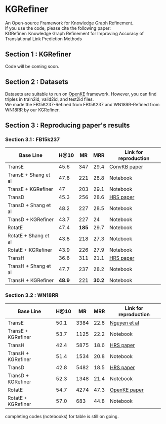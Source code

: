 # KGRefiner
An Open-source Framework for Knowledge Graph Refinement. <br>
If you use the code, please cite the following paper: <br>
KGRefiner: Knowledge Graph Refinement for Improving Accuracy of Translational Link Prediction Methods
## Section 1 : KGRefiner
Code will be coming soon. 
## Section 2 : Datasets
Datasets are suitable to run on [OpenKE](https://github.com/thunlp/OpenKE) framework. However, you can find triples in train2id, valid2id, and  test2id files. <br>
We made the FB15K237-Refined from FB15K237 and WN18RR-Refined from WN18RR by our KGRefiner.
## Section 3 : Reproducing paper's results
### Section 3.1 : FB15k237
<table class="tg">
<thead>
  <tr>
    <th class="tg-0pky">Base Line</th>
    <th class="tg-0pky">H@10</th>
    <th class="tg-0pky">MR</th>
    <th class="tg-0pky">MRR</th>
    <th class="tg-0pky">Link for reproduction</th>
  </tr>
</thead>
<tbody>
  <tr>
    <td class="tg-0pky">TransE</td>
    <td class="tg-0pky">45.6</td>
    <td class="tg-0pky">347</td>
    <td class="tg-0pky">29.4</td>
    <td class="tg-0pky"><a href="https://arxiv.org/pdf/1712.02121">ConvKB paper</a></td>
  </tr>
  <tr>
    <td class="tg-0pky">TransE + Shang et al </td>
    <td class="tg-0pky">47.6</td>
    <td class="tg-0pky">221</td>
    <td class="tg-0pky">28.8</td>
    <td class="tg-0pky">Notebook</td>
  </tr>
  <tr>
    <td class="tg-0pky">TransE + KGRefiner</td>
    <td class="tg-0pky">47</td>
    <td class="tg-0pky">203</td>
    <td class="tg-0pky">29.1</td>
    <td class="tg-0pky">Notebook</td>
  </tr>
  <tr>
    <td class="tg-0pky">TransD</td>
    <td class="tg-0pky">45.3</td>
    <td class="tg-0pky">256</td>
    <td class="tg-0pky">28.6</td>
    <td class="tg-0pky"><a href="https://www.aclweb.org/anthology/D18-1358.pdf">HRS paper</a></td>
  </tr>
  <tr>
    <td class="tg-0pky">TransD + Shang et al </td>
    <td class="tg-0pky">48.2</td>
    <td class="tg-0pky">227</td>
    <td class="tg-0pky">28.5</td>
    <td class="tg-0pky">Notebook</td>
  </tr>
  <tr>
    <td class="tg-0pky">TransD + KGRefiner</td>
    <td class="tg-0pky">43.7</td>
    <td class="tg-0pky">227</td>
    <td class="tg-0pky">24</td>
    <td class="tg-0pky">Notebook</td>
  </tr>
  <tr>
    <td class="tg-0pky">RotatE</td>
    <td class="tg-0pky">47.4</td>
    <td class="tg-u0o7"><b>185</b></td>
    <td class="tg-0pky">29.7</td>
    <td class="tg-0pky">Notebook</td>
  </tr>
  <tr>
    <td class="tg-0pky">RotatE + Shang et al </td>
    <td class="tg-0pky">43.8</td>
    <td class="tg-0pky">218</td>
    <td class="tg-0pky">27.3</td>
    <td class="tg-0pky">Notebook</td>
  </tr>
  <tr>
    <td class="tg-0pky">RotatE + KGRefiner</td>
    <td class="tg-0pky">43.9</td>
    <td class="tg-0pky">226</td>
    <td class="tg-0pky">27.9</td>
    <td class="tg-0pky">Notebook</td>
  </tr>
  <tr>
    <td class="tg-0pky">TransH</td>
    <td class="tg-0pky">36.6</td>
    <td class="tg-0pky">311</td>
    <td class="tg-0pky">21.1</td>
    <td class="tg-0pky"><a href="https://www.aclweb.org/anthology/D18-1358.pdf">HRS paper</a></td>
  </tr>
  <tr>
    <td class="tg-0pky">TransH + Shang et al </td>
    <td class="tg-0pky">47.7</td>
    <td class="tg-0pky">237</td>
    <td class="tg-0pky">28.2</td>
    <td class="tg-0pky">Notebook</td>
  </tr>
  <tr>
    <td class="tg-0pky">TransH + KGRefiner</td>
    <td class="tg-u0o7"><b>48.9</b></td>
    <td class="tg-0pky">221</td>
    <td class="tg-0pky"><b>30.2</b></td>
    <td class="tg-0pky">Notebook</td>
  </tr>
</tbody>
</table>

### Section 3.2 : WN18RR
<table class="tg">
<thead>
  <tr>
    <th class="tg-0pky">Base Line</th>
    <th class="tg-0pky">H@10</th>
    <th class="tg-0pky">MR</th>
    <th class="tg-0pky">MRR</th>
    <th class="tg-0pky">Link for reproduction</th>
  </tr>
</thead>
<tbody>
  <tr>
    <td class="tg-0pky">TransE</td>
    <td class="tg-0pky">50.1</td>
    <td class="tg-0pky">3384</td>
    <td class="tg-0pky">22.6</td>
    <td class="tg-0pky"><a href="https://www.aclweb.org/anthology/N18-2053.pdf">Nguyen et al</a></td>
  </tr>
  <tr>
    <td class="tg-0pky">TransE + KGRefiner</td>
    <td class="tg-0pky">53.7</td>
    <td class="tg-0pky">1125</td>
    <td class="tg-0pky">22.2</td>
    <td class="tg-0pky">Notebook</td>
  </tr>
  <tr>
    <td class="tg-0pky">TransH</td>
    <td class="tg-0pky">42.4</td>
    <td class="tg-0pky">5875</td>
    <td class="tg-0pky">18.6</td>
    <td class="tg-0pky"><a href="https://www.aclweb.org/anthology/D18-1358.pdf">HRS paper</a></td>
  </tr>
  <tr>
    <td class="tg-0pky">TransH + KGRefiner</td>
    <td class="tg-0pky">51.4</td>
    <td class="tg-0pky">1534</td>
    <td class="tg-0pky">20.8</td>
    <td class="tg-0pky">Notebook</td>
  </tr>
  <tr>
    <td class="tg-0pky">TransD</td>
    <td class="tg-0pky">42.8</td>
    <td class="tg-u0o7">5482</td>
    <td class="tg-0pky">18.5</td>
    <td class="tg-0pky"><a href="https://www.aclweb.org/anthology/D18-1358.pdf">HRS paper</a></td>
  </tr>
  <tr>
    <td class="tg-0pky">TransD + KGRefiner</td>
    <td class="tg-0pky">52.3</td>
    <td class="tg-0pky">1348</td>
    <td class="tg-0pky">21.4</td>
    <td class="tg-0pky">Notebook</td>
  </tr>
  <tr>
    <td class="tg-0pky">RotatE</td>
    <td class="tg-0pky">54.7</td>
    <td class="tg-0pky">4274</td>
    <td class="tg-0pky">47.3</td>
    <td class="tg-0pky"><a href="https://www.aclweb.org/anthology/D18-2024.pdf">OpenKE paper</a></td>
  </tr>
  <tr>
    <td class="tg-0pky">RotatE + KGRefiner</td>
    <td class="tg-u0o7">57.0</td>
    <td class="tg-0pky">683</td>
    <td class="tg-u0o7">44.8</td>
    <td class="tg-0pky">Notebook</td>
  </tr>
</tbody>
</table>

completing codes (notebooks) for table is still on going.

<!-- ## section 4 : Citations

```
@article{saeedizade2021kgrefiner,
  title={KGRefiner: Knowledge Graph Refinement for Improving Accuracy of Translational Link Prediction Methods},
  author={Saeedizade, Mohammad Javad and Torabian, Najmeh and Minaei-Bidgoli, Behrouz},
  journal={arXiv preprint arXiv:2106.14233},
  year={2021}
}
``` -->
